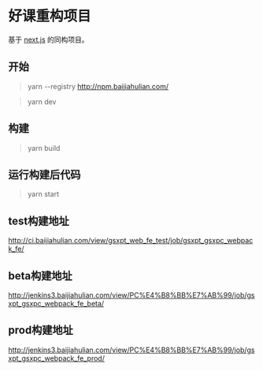 好课重构项目
========

基于 [next.js](https://nextjs.org/) 的同构项目。

## 开始

> yarn --registry http://npm.baijiahulian.com/

> yarn dev

## 构建

> yarn build

## 运行构建后代码

> yarn start

## test构建地址
http://ci.baijiahulian.com/view/gsxpt_web_fe_test/job/gsxpt_gsxpc_webpack_fe/

## beta构建地址
http://jenkins3.baijiahulian.com/view/PC%E4%B8%BB%E7%AB%99/job/gsxpt_gsxpc_webpack_fe_beta/

## prod构建地址
http://jenkins3.baijiahulian.com/view/PC%E4%B8%BB%E7%AB%99/job/gsxpt_gsxpc_webpack_fe_prod/
